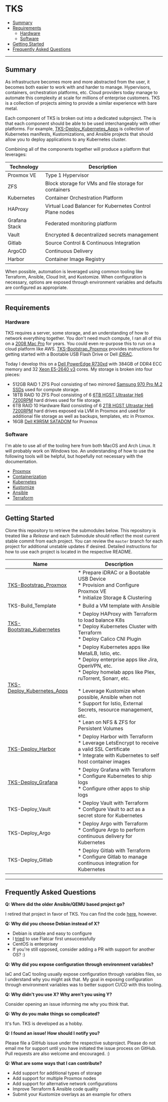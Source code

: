 # TKS

* [Summary](#Summary)
* [Requirements](#Requirements)
  * [Hardware](#Hardware)
  * [Software](#Software)
* [Getting Started](#Gettined-Started)
* [Frequently Asked Questions](#Frequently-Asked-Questions)
<hr>

## Summary

As infrastructure becomes more and more abstracted from the user, it becomes both easier to work with and harder to manage. Hypervisors, containers, orchestration platforms, etc. Cloud providers today manage to automate this complexity at scale for millions of enterprise customers.  TKS is a collection of projects aiming to provide a similar experience with bare metal.

Each component of TKS is broken out into a dedicated subproject. The is that each component should be able to be used interchangeably with other platforms. For example, [TKS-Deploy_Kubernetes_Apps](https://github.com/zimmertr/TKS-Deploy_Kubernetes_Apps) is collection of Kubernetes manifests, Kustomizations, and Ansible projects that should allow you to deploy applications to any Kubernetes cluster.   

Combining all of the components together will produce a platform that leverages:

| Technology    | Description                                              |
| ------------- | -------------------------------------------------------- |
| Proxmox VE    | Type 1 Hypervisor                                        |
| ZFS           | Block storage for VMs and file storage for containers    |
| Kubernetes    | Container Orchestration Platform                         |
| HAProxy       | Virtual Load Balancer for Kubernetes Control Plane nodes |
| Grafana Stack | Federated monitoring platform                            |
| Vault         | Encrypted & decentralized secrets management             |
| Gitlab        | Source Control & Continuous Integration                  |
| ArgoCD        | Continuous Delivery                                      |
| Harbor        | Container Image Registry                                 |

When possible, automation is leveraged using common tooling like Terraform, Ansible, Cloud Init, and Kustomize. When configuration is necessary, options are exposed through environment variables and defaults are configured as appropriate. 
<hr>

## Requirements

### Hardware

TKS requires a server, some storage, and an understanding of how to network everything together. You don't need much compute, I ran all of this on a [2008 Mac Pro](https://everymac.com/systems/apple/mac_pro/specs/mac-pro-eight-core-3.2-2008-specs.html) for years. You could even re-purpose this to run on a cloud platform like AWS. [TKS-Bootstrap_Proxmox](https://github.com/zimmertr/TKS-Bootstrap_Proxmox) provides instructions for getting started with a Bootable USB Flash Drive or Dell [iDRAC](https://en.wikipedia.org/wiki/Dell_DRAC). 

Today I develop this on a [Dell PowerEdge R730xd](https://www.dell.com/en-us/work/shop/cty/pdp/spd/poweredge-r730xd?) with 384GB of DDR4 ECC memory and 32 [Xeon E5-2640 v3](https://ark.intel.com/content/www/us/en/ark/products/83359/intel-xeon-processor-e5-2640-v3-20m-cache-2-60-ghz.html) cores. My storage is broken into four pieces: 

* 512GB RAID 1 ZFS Pool consisting of two mirrored [Samsung 970 Pro M.2 SSDs](https://www.samsung.com/semiconductor/minisite/ssd/product/consumer/970pro/) used for compute storage.
* 18TB RAID 10 ZFS Pool consisting of 6 [6TB HGST Ultrastar He6 7200RPM](https://www.amazon.com/gp/product/B00GTD3AR2/) hard drives used for file storage. 
* 6TB RAID 10 Hardware Raid consisting of 6 [2TB HGST Ultrastar He6 7200RPM](https://www.amazon.com/HGST-Ultrastar-7K3000-7200rpm-0F12455/dp/B004Q3QMA4) hard drives exposed via LVM in Proxmox and used for additional file storage as well as backups, templates, etc in Proxmox. 
* 16GB [Dell K9R5M SATADOM](https://www.dell.com/support/manuals/ae/en/aebsdt1/poweredge-r630/satadom%20techsheet_pub/installing-and-removing-satadom?guid=guid-c0fcfb66-a046-4fdf-9add-fcc9d511635d&lang=en-us) for Proxmox

### Software

I'm able to use all of the tooling here from both MacOS and Arch Linux. It will probably work on Windows too. An understanding of how to use the following tools will be helpful, but hopefully not necessary with the documentation.

* [Proxmox](https://www.proxmox.com/en/)
* [Containerization](https://en.wikipedia.org/wiki/OS-level_virtualization)
* [Kubernetes](https://en.wikipedia.org/wiki/Kubernetes)
* [Kustomize](https://kustomize.io/)
* [Ansible](https://www.ansible.com/)
* [Terraform](https://www.terraform.io/)
<hr>

## Getting Started

Clone this repository to retrieve the submodules below. This repository is treated like a *Release* and each Submodule should reflect the most current stable commit from each project. You can review the `master` branch for each project for additional unstable updates if desired. Detailed instructions for how to use each project is located in the respective README.

| Name                                                         | Description                                                  |
| ------------------------------------------------------------ | ------------------------------------------------------------ |
| [TKS-Bootstrap_Proxmox]( https://github.com/zimmertr/TKS-Bootstrap_Proxmox) | * Prepare iDRAC or a Bootable USB Device<br />* Provision and Configure Proxmox VE<br />* Initialize Storage & Clustering |
| TKS-Build_Template                                           | * Build a VM template with Ansible                           |
| [TKS-Bootstrap_Kubernetes](https://github.com/zimmertr/TKS-Bootstrap_Kubernetes) | * Deploy HAProxy with Terraform to load balance K8s<br />* Deploy Kubernetes Cluster with Terraform<br />* Deploy Calico CNI Plugin |
| [TKS-Deploy_Kubernetes_Apps](https://github.com/zimmertr/TKS-Deploy_Kubernetes_Apps) | * Deploy Kubernetes apps like MetalLB, Istio, etc.<br />* Deploy enterprise apps like Jira, OpenVPN, etc.<br />* Deploy homelab apps like Plex, ruTorrent, Sonarr, etc.<br /><br />* Leverage Kustomize when possible, Ansible when not<br />* Support for Istio, External Secrets, resource management, etc.<br />* Lean on NFS & ZFS for Persistent Volumes |
| [TKS-Deploy_Harbor](https://github.com/zimmertr/TKS-Deploy_Harbor) | * Deploy Harbor with Terraform<br />* Leverage LetsEncrypt to receive a valid SSL Certificate<br />* Integrate with Kubernetes to self host container images |
| [TKS-Deploy_Grafana](https://github.com/zimmertr/TKS-Deploy_Grafana) | * Deploy Grafana with Terraform<br />* Configure Kubernetes to ship logs<br />* Configure other apps to ship logs |
| TKS-Deploy_Vault                                             | * Deploy Vault with Terraform<br />* Configure Vault to act as a secret store for Kubernetes |
| TKS-Deploy_Argo                                              | * Deploy Argo with Terraform<br />* Configure Argo to perform continuous delivery for Kubernetes |
| TKS-Deploy_Gitlab                                            | * Deploy Gitlab with Terraform<br />* Configure Gitlab to manage continuous integration for Kubernetes |
<hr>


## Frequently Asked Questions

**Q: Where did the older Ansible/QEMU based project go?**

I retired that project in favor of TKS. You can find the code [here](https://github.com/zimmertr/Bootstrap-Kubernetes-with-QEMU), however. 

**Q: Why did you choose Debian instead of X?**

* Debian is stable and easy to configure
* I [tried](https://github.com/Telmate/terraform-provider-proxmox/issues/208#issuecomment-703230173) to use Flatcar first unsuccessfully
* CentOS is enterprisey
* If you're still opposed, consider adding a PR with support for another OS? :) 

**Q: Why did you expose configuration through environment variables?**

IaC and CaC tooling usually expose configuration through variables files, so I understand why you might ask that. My goal in exposing configuration through environment variables was to better support CI/CD with this tooling. 

**Q: Why didn't you use X? Why aren't you using Y?**

Consider opening an issue informing me why you think that.

**Q: Why do you make things so complicated?**

It's fun. TKS is developed as a hobby. 

**Q: I found an issue! How should I notify you?**

Please file a GitHub issue under the respective subproject. Please do not email me for support until you have initiated the issue process on GitHub. Pull requests are also welcome and encouraged. :) 

**Q: What are some ways that I can contribute?**

- Add support for additional types of storage
- Add support for multiple Proxmox nodes
- Add support for alternative network configurations
- Improve Terraform & Ansible code quality
- Submit your Kustomize overlays as an example for others
